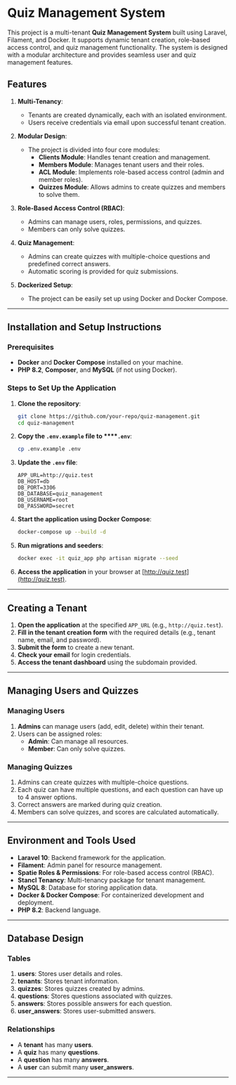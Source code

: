 # Quiz Management System

This project is a multi-tenant **Quiz Management System** built using Laravel, Filament, and Docker. It supports dynamic tenant creation, role-based access control, and quiz management functionality. The system is designed with a modular architecture and provides seamless user and quiz management features.

## Features

1. **Multi-Tenancy**:

   - Tenants are created dynamically, each with an isolated environment.
   - Users receive credentials via email upon successful tenant creation.

2. **Modular Design**:

   - The project is divided into four core modules:
     - **Clients Module**: Handles tenant creation and management.
     - **Members Module**: Manages tenant users and their roles.
     - **ACL Module**: Implements role-based access control (admin and member roles).
     - **Quizzes Module**: Allows admins to create quizzes and members to solve them.

3. **Role-Based Access Control (RBAC)**:

   - Admins can manage users, roles, permissions, and quizzes.
   - Members can only solve quizzes.

4. **Quiz Management**:

   - Admins can create quizzes with multiple-choice questions and predefined correct answers.
   - Automatic scoring is provided for quiz submissions.

5. **Dockerized Setup**:

   - The project can be easily set up using Docker and Docker Compose.

---

## Installation and Setup Instructions

### Prerequisites

- **Docker** and **Docker Compose** installed on your machine.
- **PHP 8.2**, **Composer**, and **MySQL** (if not using Docker).

### Steps to Set Up the Application

1. **Clone the repository**:

   ```bash
   git clone https://github.com/your-repo/quiz-management.git
   cd quiz-management
   ```

2. **Copy the ****`.env.example`**** file to ****`.env`**:

   ```bash
   cp .env.example .env
   ```

3. **Update the ****`.env`**** file**:

   ```dotenv
   APP_URL=http://quiz.test
   DB_HOST=db
   DB_PORT=3306
   DB_DATABASE=quiz_management
   DB_USERNAME=root
   DB_PASSWORD=secret
   ```

4. **Start the application using Docker Compose**:

   ```bash
   docker-compose up --build -d
   ```

5. **Run migrations and seeders**:

   ```bash
   docker exec -it quiz_app php artisan migrate --seed
   ```

6. **Access the application** in your browser at [http://quiz.test](http://quiz.test).

---

## Creating a Tenant

1. **Open the application** at the specified `APP_URL` (e.g., `http://quiz.test`).
2. **Fill in the tenant creation form** with the required details (e.g., tenant name, email, and password).
3. **Submit the form** to create a new tenant.
4. **Check your email** for login credentials.
5. **Access the tenant dashboard** using the subdomain provided.

---

## Managing Users and Quizzes

### Managing Users

1. **Admins** can manage users (add, edit, delete) within their tenant.
2. Users can be assigned roles:
   - **Admin**: Can manage all resources.
   - **Member**: Can only solve quizzes.

### Managing Quizzes

1. Admins can create quizzes with multiple-choice questions.
2. Each quiz can have multiple questions, and each question can have up to 4 answer options.
3. Correct answers are marked during quiz creation.
4. Members can solve quizzes, and scores are calculated automatically.

---

## Environment and Tools Used

- **Laravel 10**: Backend framework for the application.
- **Filament**: Admin panel for resource management.
- **Spatie Roles & Permissions**: For role-based access control (RBAC).
- **Stancl Tenancy**: Multi-tenancy package for tenant management.
- **MySQL 8**: Database for storing application data.
- **Docker & Docker Compose**: For containerized development and deployment.
- **PHP 8.2**: Backend language.

---

## Database Design

### Tables

1. **users**: Stores user details and roles.
2. **tenants**: Stores tenant information.
3. **quizzes**: Stores quizzes created by admins.
4. **questions**: Stores questions associated with quizzes.
5. **answers**: Stores possible answers for each question.
6. **user\_answers**: Stores user-submitted answers.

### Relationships

- A **tenant** has many **users**.
- A **quiz** has many **questions**.
- A **question** has many **answers**.
- A **user** can submit many **user\_answers**.

---

